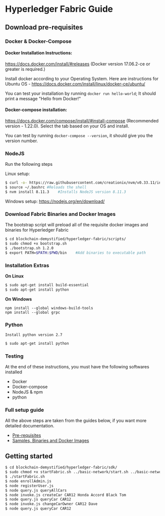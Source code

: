 # Hyperledger Fabric Guide

## Download pre-requisites

### Docker & Docker-Compose

#### Docker Installation Instructions: 
https://docs.docker.com/install/#releases (Docker version 17.06.2-ce or greater is required.)

Install docker according to your Operating System. Here are instructions for Ubuntu OS - https://docs.docker.com/install/linux/docker-ce/ubuntu/ 

You can test your installation by running `docker run hello-world`; It should print a message "Hello from Docker!"

#### Docker-compose installation: 
https://docs.docker.com/compose/install/#install-compose (Recommended version - 1.22.0). Select the tab based on your OS and install.

You can test by running `docker-compose --version`, it should give you the version number. 

### NodeJS

Run the following steps 

Linux setup:
```bash
$ curl -o- https://raw.githubusercontent.com/creationix/nvm/v0.33.11/install.sh | bash  #Installs NodeJS version manager
$ source ~/.bashrc #Reloads the shell
$ nvm install 8.11.3    #Installs NodeJS version 8.11.3
```
Windows setup: https://nodejs.org/en/download/

### Download Fabric Binaries and Docker Images

The bootstrap script will preload all of the requisite docker images and binaries for Hyperledger Fabric

```bash
$ cd blockchain-demystified/hyperledger-fabric/scripts/
$ sudo chmod +x bootstrap.sh
$ ./bootstrap.sh 1.2.0
$ export PATH=$PATH:$PWD/bin    #Add binaries to executable path
```
### Installation Extras

**On Linux**

``` bash
$ sudo apt-get install build-essential
$ sudo apt-get install python
```

**On Windows**
```
npm install --global windows-build-tools
npm install --global grpc
```
### Python
`Install python version 2.7`
```bash
$ sudo apt-get install python
```

### Testing

At the end of these instructions, you must have the following softwares installed
* Docker
* Docker-compose
* NodeJS & npm
* python

### Full setup guide
All the above steps are taken from the guides below, if you want more detailed documentation.

* [Pre-requisites](https://hyperledger-fabric.readthedocs.io/en/latest/prereqs.html)
* [Samples, Binaries and Docker Images](https://hyperledger-fabric.readthedocs.io/en/latest/install.html)

## Getting started

```bash
$ cd blockchain-demystified/hyperledger-fabric/sdk/
$ sudo chmod +x startFabric.sh ../basic-network/start.sh ../basic-network/stop.sh
$ ./startFabric.sh
$ node enrollAdmin.js
$ node registerUser.js
$ node query.js queryAllCars
$ node invoke.js createCar CAR12 Honda Accord Black Tom
$ node query.js queryCar CAR12
$ node invoke.js changeCarOwner CAR12 Dave 
$ node query.js queryCar CAR12
```
